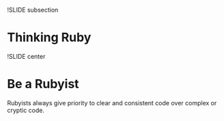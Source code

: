 !SLIDE subsection
# Thinking Ruby


!SLIDE center
# Be a Rubyist

Rubyists always give priority to clear and consistent code over complex or cryptic code.
